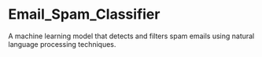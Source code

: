 # Email_Spam_Classifier
A machine learning model that detects and filters spam emails using natural language processing techniques.
